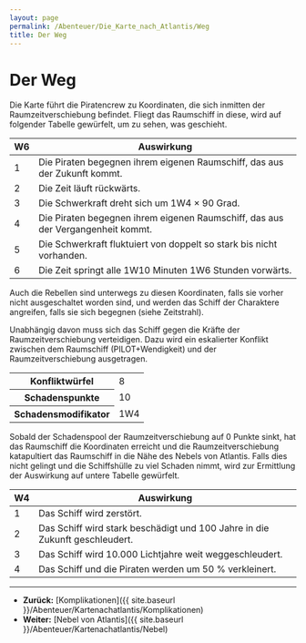 ```yaml
---
layout: page
permalink: /Abenteuer/Die_Karte_nach_Atlantis/Weg
title: Der Weg
---
```


# Der Weg

Die Karte führt die Piratencrew zu Koordinaten, die sich inmitten der Raumzeitverschiebung befindet. Fliegt das Raumschiff in diese, wird auf folgender Tabelle gewürfelt, um zu sehen, was geschieht.

<table>
<thead>
<tr><th>W6</th><th>Auswirkung</th></tr>
</thead>
<tbody>
<tr><td>1</td><td>Die Piraten begegnen ihrem eigenen Raumschiff, das aus der Zukunft kommt.</td></tr>
<tr><td>2</td><td>Die Zeit läuft rückwärts.</td></tr>
<tr><td>3</td><td>Die Schwerkraft dreht sich um 1W4 × 90 Grad.</td></tr>
<tr><td>4</td><td>Die Piraten begegnen ihrem eigenen Raumschiff, das aus der Vergangenheit kommt.</td></tr>
<tr><td>5</td><td>Die Schwerkraft fluktuiert von doppelt so stark bis nicht vorhanden.</td></tr>
<tr><td>6</td><td>Die Zeit springt alle 1W10 Minuten 1W6 Stunden vorwärts.</td></tr>
</tbody>
</table>
Auch die Rebellen sind unterwegs zu diesen Koordinaten, falls sie vorher nicht ausgeschaltet worden sind, und werden das Schiff der Charaktere angreifen, falls sie sich begegnen (siehe Zeitstrahl).

Unabhängig davon muss sich das Schiff gegen die Kräfte der Raumzeitverschiebung verteidigen. Dazu wird ein eskalierter Konflikt zwischen dem Raumschiff (PILOT+Wendigkeit) und der Raumzeitverschiebung ausgetragen.

<table>
<tbody>
<tr><th>Konfliktwürfel</th><td>8</td></tr>
<tr><th>Schadenspunkte</th><td>10</td></tr>
<tr><th>Schadensmodifikator</th><td>1W4</td></tr>
</tbody>
</table>
Sobald der Schadenspool der Raumzeitverschiebung auf 0 Punkte sinkt, hat das Raumschiff die Koordinaten erreicht und die Raumzeitverschiebung katapultiert das Raumschiff in die Nähe des Nebels von Atlantis. Falls dies nicht gelingt und die Schiffshülle zu viel Schaden nimmt, wird zur Ermittlung der Auswirkung auf untere Tabelle gewürfelt.

<table>
<thead>
<tr><th>W4</th><th>Auswirkung</th></tr>
</thead>
<tbody>
<tr><td>1</td><td>Das Schiff wird zerstört.</td></tr>
<tr><td>2</td><td>Das Schiff wird stark beschädigt und 100 Jahre in die Zukunft geschleudert.</td></tr>
<tr><td>3</td><td>Das Schiff wird 10.000 Lichtjahre weit weggeschleudert.</td></tr>
<tr><td>4</td><td>Das Schiff und die Piraten werden um 50 % verkleinert.</td></tr>
</tbody>
</table>

***
- **Zurück:** [Komplikationen]({{ site.baseurl }}/Abenteuer/Kartenachatlantis/Komplikationen)
- **Weiter:** [Nebel von Atlantis]({{ site.baseurl }}/Abenteuer/Kartenachatlantis/Nebel)

